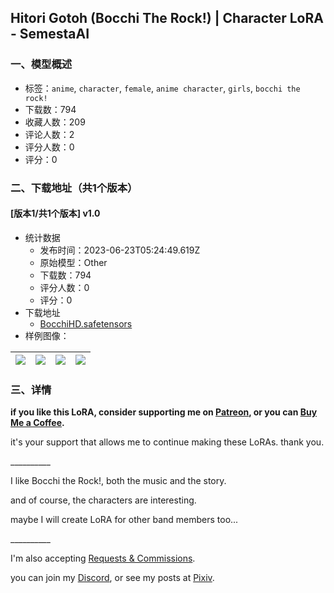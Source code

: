 ## Hitori Gotoh (Bocchi The Rock!) | Character LoRA - SemestaAI
### 一、模型概述

- 标签：`anime`, `character`, `female`, `anime character`, `girls`, `bocchi the rock!`
- 下载数：794
- 收藏人数：209
- 评论人数：2
- 评分人数：0
- 评分：0

### 二、下载地址（共1个版本）

#### [版本1/共1个版本] v1.0

- 统计数据
  - 发布时间：2023-06-23T05:24:49.619Z
  - 原始模型：Other
  - 下载数：794
  - 评分人数：0
  - 评分：0
- 下载地址
  - [BocchiHD.safetensors](https://civitai.com/api/download/models/102002)
- 样例图像：

| <img src="https://image.civitai.com/xG1nkqKTMzGDvpLrqFT7WA/058530b3-088e-485f-bf64-8d47d373aff5/width=450/1252147.jpeg" /> | <img src="https://image.civitai.com/xG1nkqKTMzGDvpLrqFT7WA/3a266403-cf8f-4e2e-ae8f-43c09c0811cd/width=450/1252133.jpeg" /> | <img src="https://image.civitai.com/xG1nkqKTMzGDvpLrqFT7WA/ebf8d485-9cbd-4b47-a68f-c5d02c65e9e2/width=450/1252141.jpeg" /> | <img src="https://image.civitai.com/xG1nkqKTMzGDvpLrqFT7WA/480ca88a-8453-4406-a329-5137bab84edc/width=450/1252132.jpeg" /> |
| ---- | ---- | ---- | ---- |


### 三、详情
<p><strong>if you like this LoRA, consider supporting me on </strong><a target="_blank" rel="ugc" href="https://www.patreon.com/MasterpieceAI"><strong>Patreon</strong></a><strong>, or you can </strong><a target="_blank" rel="ugc" href="https://ko-fi.com/semesta_ai"><strong>Buy Me a Coffee</strong></a><strong>.</strong></p><p>it's your support that allows me to continue making these LoRAs. thank you.</p><p>__________</p><p>I like Bocchi the Rock!, both the music and the story.</p><p>and of course, the characters are interesting.</p><p>maybe I will create LoRA for other band members too...</p><p>__________</p><p>I'm also accepting <a target="_blank" rel="ugc" href="https://aether.fanbox.cc/posts/6129177">Requests &amp; Commissions</a>.</p><p>you can join my <a target="_blank" rel="ugc" href="https://discord.gg/xZWufRJWkM">Discord</a>, or see my posts at <a target="_blank" rel="ugc" href="https://www.pixiv.net/en/users/51880994">Pixiv</a>.</p>